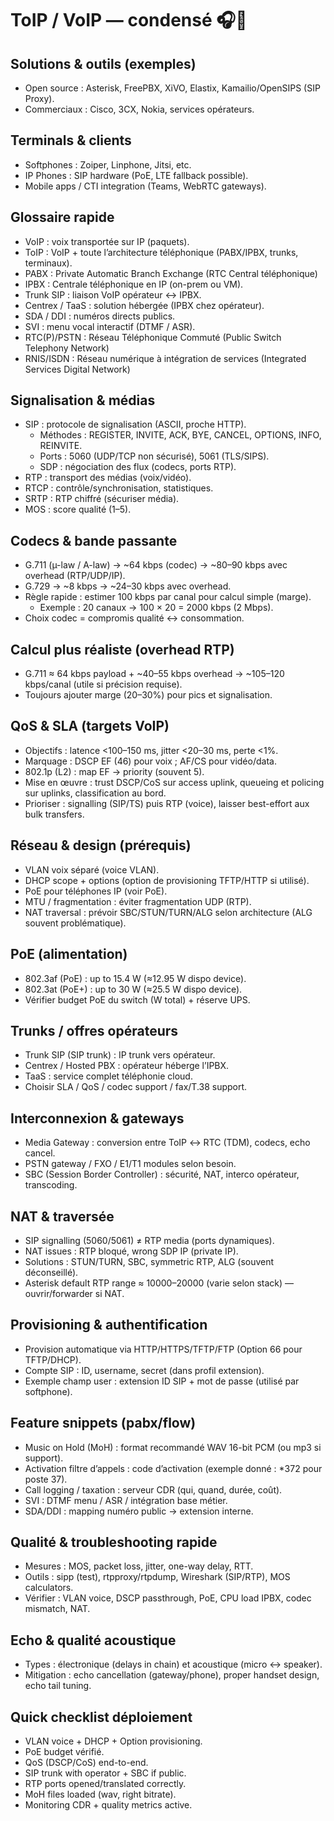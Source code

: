 # ToIP / VoIP — condensé 🎧🔌

## Solutions & outils (exemples)
- Open source : Asterisk, FreePBX, XiVO, Elastix, Kamailio/OpenSIPS (SIP Proxy).  
- Commerciaux : Cisco, 3CX, Nokia, services opérateurs.

## Terminals & clients
- Softphones : Zoiper, Linphone, Jitsi, etc.  
- IP Phones : SIP hardware (PoE, LTE fallback possible).  
- Mobile apps / CTI integration (Teams, WebRTC gateways).

## Glossaire rapide
- VoIP : voix transportée sur IP (paquets).  
- ToIP : VoIP + toute l’architecture téléphonique (PABX/IPBX, trunks, terminaux).  
- PABX : Private Automatic Branch Exchange (RTC Central téléphonique)
- IPBX : Centrale téléphonique en IP (on-prem ou VM).  
- Trunk SIP : liaison VoIP opérateur ↔ IPBX.  
- Centrex / TaaS : solution hébergée (IPBX chez opérateur).  
- SDA / DDI : numéros directs publics.  
- SVI : menu vocal interactif (DTMF / ASR).
- RTC(P)/PSTN : Réseau Téléphonique Commuté (Public Switch Telephony Network)
- RNIS/ISDN : Réseau numérique à intégration de services (Integrated Services Digital Network) 


## Signalisation & médias
- SIP : protocole de signalisation (ASCII, proche HTTP).  
  - Méthodes : REGISTER, INVITE, ACK, BYE, CANCEL, OPTIONS, INFO, REINVITE.  
  - Ports : 5060 (UDP/TCP non sécurisé), 5061 (TLS/SIPS).  
  - SDP : négociation des flux (codecs, ports RTP).  
- RTP : transport des médias (voix/vidéo).  
- RTCP : contrôle/synchronisation, statistiques.  
- SRTP : RTP chiffré (sécuriser média).  
- MOS : score qualité (1–5).  


## Codecs & bande passante
- G.711 (µ-law / A-law) → ~64 kbps (codec) → ~80–90 kbps avec overhead (RTP/UDP/IP).  
- G.729 → ~8 kbps → ~24–30 kbps avec overhead.  
- Règle rapide : estimer 100 kbps par canal pour calcul simple (marge).  
  - Exemple : 20 canaux → 100 × 20 = 2000 kbps (2 Mbps).  
- Choix codec = compromis qualité ↔ consommation.


## Calcul plus réaliste (overhead RTP)
- G.711 ≈ 64 kbps payload + ~40–55 kbps overhead → ~105–120 kbps/canal (utile si précision requise).  
- Toujours ajouter marge (20–30%) pour pics et signalisation.


## QoS & SLA (targets VoIP)
- Objectifs : latence <100–150 ms, jitter <20–30 ms, perte <1%.  
- Marquage : DSCP EF (46) pour voix ; AF/CS pour vidéo/data.  
- 802.1p (L2) : map EF → priority (souvent 5).  
- Mise en œuvre : trust DSCP/CoS sur access uplink, queueing et policing sur uplinks, classification au bord.  
- Prioriser : signalling (SIP/TS) puis RTP (voice), laisser best-effort aux bulk transfers.


## Réseau & design (prérequis)
- VLAN voix séparé (voice VLAN).  
- DHCP scope + options (option de provisioning TFTP/HTTP si utilisé).  
- PoE pour téléphones IP (voir PoE).  
- MTU / fragmentation : éviter fragmentation UDP (RTP).  
- NAT traversal : prévoir SBC/STUN/TURN/ALG selon architecture (ALG souvent problématique).


## PoE (alimentation)
- 802.3af (PoE) : up to 15.4 W (≈12.95 W dispo device).  
- 802.3at (PoE+) : up to 30 W (≈25.5 W dispo device).  
- Vérifier budget PoE du switch (W total) + réserve UPS.


## Trunks / offres opérateurs
- Trunk SIP (SIP trunk) : IP trunk vers opérateur.  
- Centrex / Hosted PBX : opérateur héberge l’IPBX.  
- TaaS : service complet téléphonie cloud.  
- Choisir SLA / QoS / codec support / fax/T.38 support.


## Interconnexion & gateways
- Media Gateway : conversion entre ToIP ↔ RTC (TDM), codecs, echo cancel.  
- PSTN gateway / FXO / E1/T1 modules selon besoin.  
- SBC (Session Border Controller) : sécurité, NAT, interco opérateur, transcoding.


## NAT & traversée
- SIP signalling (5060/5061) ≠ RTP media (ports dynamiques).  
- NAT issues : RTP bloqué, wrong SDP IP (private IP).  
- Solutions : STUN/TURN, SBC, symmetric RTP, ALG (souvent déconseillé).  
- Asterisk default RTP range ≈ 10000–20000 (varie selon stack) — ouvrir/forwarder si NAT.


## Provisioning & authentification
- Provision automatique via HTTP/HTTPS/TFTP/FTP (Option 66 pour TFTP/DHCP).  
- Compte SIP : ID, username, secret (dans profil extension).  
- Exemple champ user : extension ID SIP + mot de passe (utilisé par softphone).


## Feature snippets (pabx/flow)
- Music on Hold (MoH) : format recommandé WAV 16-bit PCM (ou mp3 si support).  
- Activation filtre d’appels : code d’activation (exemple donné : *372 pour poste 37).  
- Call logging / taxation : serveur CDR (qui, quand, durée, coût).  
- SVI : DTMF menu / ASR / intégration base métier.  
- SDA/DDI : mapping numéro public → extension interne.


## Qualité & troubleshooting rapide
- Mesures : MOS, packet loss, jitter, one-way delay, RTT.  
- Outils : sipp (test), rtpproxy/rtpdump, Wireshark (SIP/RTP), MOS calculators.  
- Vérifier : VLAN voice, DSCP passthrough, PoE, CPU load IPBX, codec mismatch, NAT.


## Echo & qualité acoustique
- Types : électronique (delays in chain) et acoustique (micro ↔ speaker).  
- Mitigation : echo cancellation (gateway/phone), proper handset design, echo tail tuning.


## Quick checklist déploiement
- VLAN voice + DHCP + Option provisioning.  
- PoE budget vérifié.  
- QoS (DSCP/CoS) end-to-end.  
- SIP trunk with operator + SBC if public.  
- RTP ports opened/translated correctly.  
- MoH files loaded (wav, right bitrate).  
- Monitoring CDR + quality metrics active.